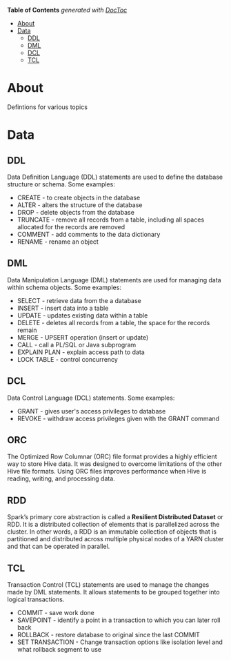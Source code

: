 <!-- START doctoc generated TOC please keep comment here to allow auto update -->
<!-- DON'T EDIT THIS SECTION, INSTEAD RE-RUN doctoc TO UPDATE -->
**Table of Contents**  *generated with [DocToc](https://github.com/thlorenz/doctoc)*

- [About](#about)
- [Data](#data)
  - [DDL](#ddl)
  - [DML](#dml)
  - [DCL](#dcl)
  - [TCL](#tcl)

<!-- END doctoc generated TOC please keep comment here to allow auto update -->

# About

Defintions for various topics

# Data

## DDL
Data Definition Language (DDL) statements are used to define the database structure or schema. Some examples:

  * CREATE - to create objects in the database
  * ALTER - alters the structure of the database
  * DROP - delete objects from the database
  * TRUNCATE - remove all records from a table, including all spaces allocated for the records are removed
  * COMMENT - add comments to the data dictionary
  * RENAME - rename an object

## DML

Data Manipulation Language (DML) statements are used for managing data within schema objects. Some examples:

  * SELECT - retrieve data from the a database
  * INSERT - insert data into a table
  * UPDATE - updates existing data within a table
  * DELETE - deletes all records from a table, the space for the records remain
  * MERGE - UPSERT operation (insert or update)
  * CALL - call a PL/SQL or Java subprogram
  * EXPLAIN PLAN - explain access path to data
  * LOCK TABLE - control concurrency

## DCL

Data Control Language (DCL) statements. Some examples:

  * GRANT - gives user's access privileges to database
  * REVOKE - withdraw access privileges given with the GRANT command

## ORC

The Optimized Row Columnar (ORC) file format provides a highly efficient way to store Hive data. It was designed to overcome limitations of the other Hive file formats. Using ORC files improves performance when Hive is reading, writing, and processing data.

## RDD

Spark’s primary core abstraction is called a **Resilient Distributed Dataset** or RDD. It is a distributed collection of elements that is parallelized across the cluster. In other words, a RDD is an immutable collection of objects that is partitioned and distributed across multiple physical nodes of a YARN cluster and that can be operated in parallel.

## TCL

Transaction Control (TCL) statements are used to manage the changes made by DML statements. It allows statements to be grouped together into logical transactions.

  * COMMIT - save work done
  * SAVEPOINT - identify a point in a transaction to which you can later roll back
  * ROLLBACK - restore database to original since the last COMMIT
  * SET TRANSACTION - Change transaction options like isolation level and what rollback segment to use
